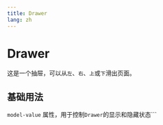 ```yaml
---
title: Drawer
lang: zh
---
```


<script setup lang="ts">

</script>

# Drawer

这是一个抽屉，可以从```左```、```右```、```上```或```下```滑出页面。


## 基础用法

```model-value``` 属性，用于控制```Drawer```的显示和隐藏状态```

<demo src="../../../example/drawer/base.vue"></demo>

